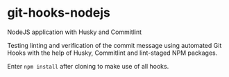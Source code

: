 # git-hooks-nodejs
NodeJS application with Husky and Commitlint

Testing linting and verification of the commit message using automated Git Hooks with the help of Husky, Commitlint and lint-staged NPM packages.

Enter `npm install` after cloning to make use of all hooks.
